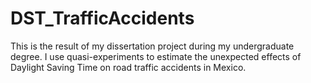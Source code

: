 # DST_TrafficAccidents
This is the result of my dissertation project during my undergraduate degree. I use quasi-experiments to estimate the unexpected effects of Daylight Saving Time on road traffic accidents in Mexico. 
